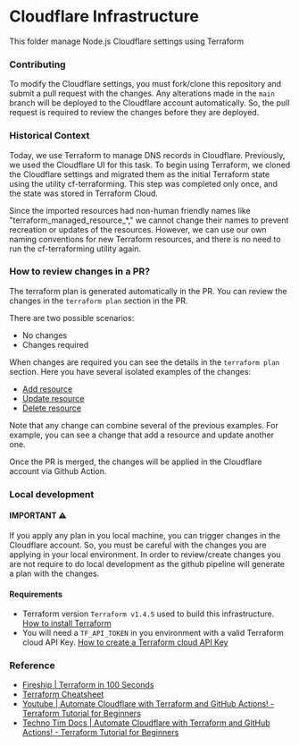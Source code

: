 # Cloudflare Infrastructure

This folder manage Node.js Cloudflare settings using Terraform

### Contributing

To modify the Cloudflare settings, you must fork/clone this repository and submit a pull request with the changes. Any alterations made in the `main` branch will be deployed to the Cloudflare account automatically. So, the pull request is required to review the changes before they are deployed.

### Historical Context

Today, we use Terraform to manage DNS records in Cloudflare. Previously, we used the Cloudflare UI for this task. To begin using Terraform, we cloned the Cloudflare settings and migrated them as the initial Terraform state using the utility cf-terraforming. This step was completed only once, and the state was stored in Terraform Cloud.

Since the imported resources had non-human friendly names like "terraform_managed_resource_*," we cannot change their names to prevent recreation or updates of the resources. However, we can use our own naming conventions for new Terraform resources, and there is no need to run the cf-terraforming utility again.


### How to review changes in a PR?

The terraform plan is generated automatically in the PR. You can review the changes in the `terraform plan` section in the PR.

There are two possible scenarios:
- No changes
- Changes required

When changes are required you can see the details in the `terraform plan` section. Here you have several isolated examples of the changes:
- [Add resource](https://github.com/UlisesGascon/poc-nodejs-cloudflare-terraform/pull/5)
- [Update resource](https://github.com/UlisesGascon/poc-nodejs-cloudflare-terraform/pull/6)
- [Delete resource](https://github.com/UlisesGascon/poc-nodejs-cloudflare-terraform/pull/4)

Note that any change can combine several of the previous examples. For example, you can see a change that add a resource and update another one.

Once the PR is merged, the changes will be applied in the Cloudflare account via Github Action.

### Local development

#### IMPORTANT ⚠️
If you apply any plan in you local machine, you can trigger changes in the Cloudflare account. So, you must be careful with the changes you are applying in your local environment. In order to review/create changes you are not require to do local development as the github pipeline will generate a plan with the changes.


#### Requirements
- Terraform version `Terraform v1.4.5` used to build this infrastructure. [How to install Terraform](https://developer.hashicorp.com/terraform/tutorials/aws-get-started/install-cli)
- You will need a `TF_API_TOKEN` in you environment with a valid Terraform cloud API Key. [How to create a Terraform cloud API Key](https://www.terraform.io/docs/cloud/users-teams-organizations/api-tokens.html#creating-an-api-token)


### Reference
- [Fireship | Terraform in 100 Seconds](https://www.youtube.com/watch?v=tomUWcQ0P3k)
- [Terraform Cheatsheet](https://acloudguru.com/blog/engineering/the-ultimate-terraform-cheatsheet)
- [Youtube | Automate Cloudflare with Terraform and GitHub Actions! - Terraform Tutorial for Beginners](https://www.youtube.com/watch?v=FmYvrxYvBP0)
- [Techno Tim Docs | Automate Cloudflare with Terraform and GitHub Actions! - Terraform Tutorial for Beginners](https://docs.technotim.live/posts/terraform-cloudflare-github/)
